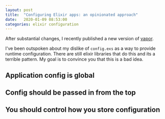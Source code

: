 ```yaml
---
layout: post
title:  "Configuring Elixir apps: an opinionated approach"
date:   2020-01-09 08:53:00
categories: elixir configuration
---
```


After substantial changes, I recently published a new version of
[vapor](https://github.com/keathley/vapor).

I've been outspoken about my dislike of `config.exs` as a way to provide
runtime configuration. There are still elixir libraries that do this and
its a terrible pattern. My goal is to convince you that this is a bad
idea.

## Application config is global

## Config should be passed in from the top

## You should control how you store configuration

